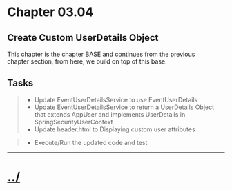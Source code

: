 # Chapter 03.04

## Create Custom UserDetails Object
This chapter is the chapter BASE and continues from the previous  
chapter section, from here, we build on top of this base.

## Tasks

> * Update EventUserDetailsService to use EventUserDetails
> * Update EventUserDetailsService to return a UserDetails Object that extends AppUser and implements UserDetails in SpringSecurityUserContext
> * Update header.html to Displaying custom user attributes

> * Execute/Run the updated code and test


---

# [../](../README.md)
